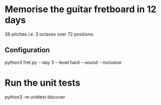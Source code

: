 Memorise the guitar fretboard in 12 days
========================================

36 pitches i.e. 3 octaves over 72 positions.

Configuration
-------------

python3 fret.py --day 3 --level hard --sound --inclusive

Run the unit tests
==================
python3 -m unittest discover
